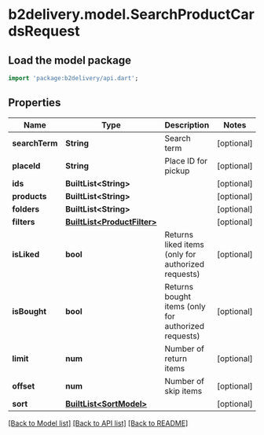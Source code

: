# b2delivery.model.SearchProductCardsRequest

## Load the model package
```dart
import 'package:b2delivery/api.dart';
```

## Properties
Name | Type | Description | Notes
------------ | ------------- | ------------- | -------------
**searchTerm** | **String** | Search term | [optional] 
**placeId** | **String** | Place ID for pickup | [optional] 
**ids** | **BuiltList&lt;String&gt;** |  | [optional] 
**products** | **BuiltList&lt;String&gt;** |  | [optional] 
**folders** | **BuiltList&lt;String&gt;** |  | [optional] 
**filters** | [**BuiltList&lt;ProductFilter&gt;**](ProductFilter.md) |  | [optional] 
**isLiked** | **bool** | Returns liked items (only for authorized requests) | [optional] 
**isBought** | **bool** | Returns bought items (only for authorized requests) | [optional] 
**limit** | **num** | Number of return items | [optional] 
**offset** | **num** | Number of skip items | [optional] 
**sort** | [**BuiltList&lt;SortModel&gt;**](SortModel.md) |  | [optional] 

[[Back to Model list]](../README.md#documentation-for-models) [[Back to API list]](../README.md#documentation-for-api-endpoints) [[Back to README]](../README.md)


